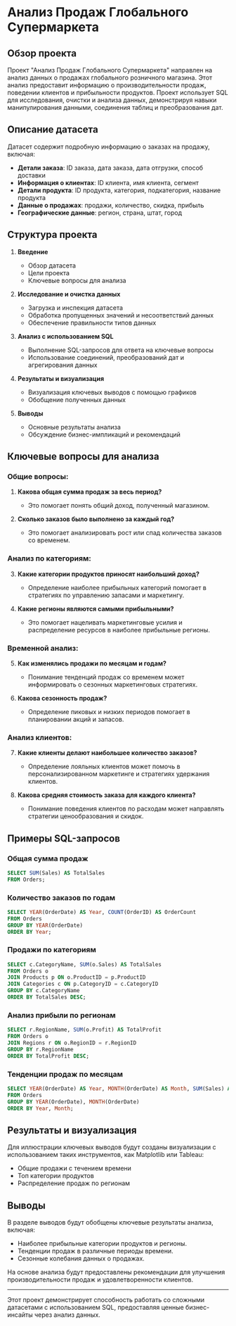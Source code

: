 
# Анализ Продаж Глобального Супермаркета

## Обзор проекта

Проект "Анализ Продаж Глобального Супермаркета" направлен на анализ данных о продажах глобального розничного магазина. Этот анализ предоставит информацию о производительности продаж, поведении клиентов и прибыльности продуктов. Проект использует SQL для исследования, очистки и анализа данных, демонстрируя навыки манипулирования данными, соединения таблиц и преобразования дат.

## Описание датасета

Датасет содержит подробную информацию о заказах на продажу, включая:
- **Детали заказа**: ID заказа, дата заказа, дата отгрузки, способ доставки
- **Информация о клиентах**: ID клиента, имя клиента, сегмент
- **Детали продукта**: ID продукта, категория, подкатегория, название продукта
- **Данные о продажах**: продажи, количество, скидка, прибыль
- **Географические данные**: регион, страна, штат, город

## Структура проекта

1. **Введение**
   - Обзор датасета
   - Цели проекта
   - Ключевые вопросы для анализа

2. **Исследование и очистка данных**
   - Загрузка и инспекция датасета
   - Обработка пропущенных значений и несоответствий данных
   - Обеспечение правильности типов данных

3. **Анализ с использованием SQL**
   - Выполнение SQL-запросов для ответа на ключевые вопросы
   - Использование соединений, преобразований дат и агрегирования данных

4. **Результаты и визуализация**
   - Визуализация ключевых выводов с помощью графиков
   - Обобщение полученных данных

5. **Выводы**
   - Основные результаты анализа
   - Обсуждение бизнес-импликаций и рекомендаций

## Ключевые вопросы для анализа

### Общие вопросы:
1. **Какова общая сумма продаж за весь период?**
   - Это помогает понять общий доход, полученный магазином.

2. **Сколько заказов было выполнено за каждый год?**
   - Это помогает анализировать рост или спад количества заказов со временем.

### Анализ по категориям:
3. **Какие категории продуктов приносят наибольший доход?**
   - Определение наиболее прибыльных категорий помогает в стратегиях по управлению запасами и маркетингу.

4. **Какие регионы являются самыми прибыльными?**
   - Это помогает нацеливать маркетинговые усилия и распределение ресурсов в наиболее прибыльные регионы.

### Временной анализ:
5. **Как изменялись продажи по месяцам и годам?**
   - Понимание тенденций продаж со временем может информировать о сезонных маркетинговых стратегиях.

6. **Какова сезонность продаж?**
   - Определение пиковых и низких периодов помогает в планировании акций и запасов.

### Анализ клиентов:
7. **Какие клиенты делают наибольшее количество заказов?**
   - Определение лояльных клиентов может помочь в персонализированном маркетинге и стратегиях удержания клиентов.

8. **Какова средняя стоимость заказа для каждого клиента?**
   - Понимание поведения клиентов по расходам может направлять стратегии ценообразования и скидок.

## Примеры SQL-запросов

### Общая сумма продаж
```sql
SELECT SUM(Sales) AS TotalSales
FROM Orders;
```

### Количество заказов по годам
```sql
SELECT YEAR(OrderDate) AS Year, COUNT(OrderID) AS OrderCount
FROM Orders
GROUP BY YEAR(OrderDate)
ORDER BY Year;
```

### Продажи по категориям
```sql
SELECT c.CategoryName, SUM(o.Sales) AS TotalSales
FROM Orders o
JOIN Products p ON o.ProductID = p.ProductID
JOIN Categories c ON p.CategoryID = c.CategoryID
GROUP BY c.CategoryName
ORDER BY TotalSales DESC;
```

### Анализ прибыли по регионам
```sql
SELECT r.RegionName, SUM(o.Profit) AS TotalProfit
FROM Orders o
JOIN Regions r ON o.RegionID = r.RegionID
GROUP BY r.RegionName
ORDER BY TotalProfit DESC;
```

### Тенденции продаж по месяцам
```sql
SELECT YEAR(OrderDate) AS Year, MONTH(OrderDate) AS Month, SUM(Sales) AS TotalSales
FROM Orders
GROUP BY YEAR(OrderDate), MONTH(OrderDate)
ORDER BY Year, Month;
```

## Результаты и визуализация

Для иллюстрации ключевых выводов будут созданы визуализации с использованием таких инструментов, как Matplotlib или Tableau:
- Общие продажи с течением времени
- Топ категории продуктов
- Распределение продаж по регионам

## Выводы

В разделе выводов будут обобщены ключевые результаты анализа, включая:
- Наиболее прибыльные категории продуктов и регионы.
- Тенденции продаж в различные периоды времени.
- Сезонные колебания данных о продажах.

На основе анализа будут предоставлены рекомендации для улучшения производительности продаж и удовлетворенности клиентов.

---

Этот проект демонстрирует способность работать со сложными датасетами с использованием SQL, предоставляя ценные бизнес-инсайты через анализ данных.
